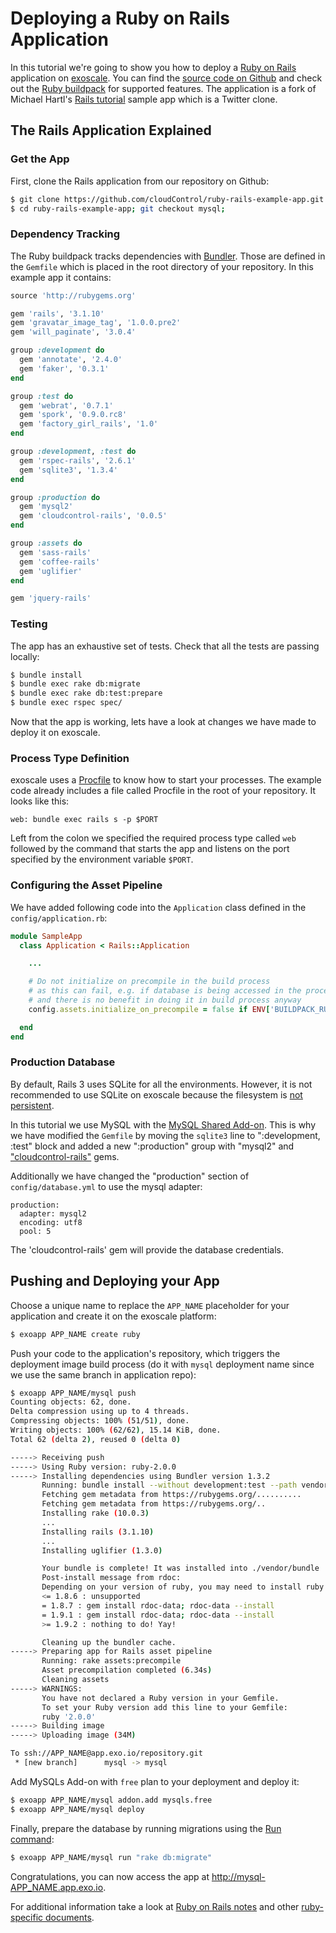 # Deploying a Ruby on Rails Application

In this tutorial we're going to show you how to deploy a [Ruby on Rails] application on [exoscale]. You can find the [source code on Github][example-app] and check out the [Ruby buildpack][ruby buildpack] for supported features. The application is a fork of Michael Hartl's [Rails tutorial] sample app which is a Twitter clone.

## The Rails Application Explained

### Get the App

First, clone the Rails application from our repository on Github:

~~~bash
$ git clone https://github.com/cloudControl/ruby-rails-example-app.git
$ cd ruby-rails-example-app; git checkout mysql;
~~~

### Dependency Tracking

The Ruby buildpack tracks dependencies with [Bundler]. Those are defined in the `Gemfile` which is placed in the root directory of your repository. In this example app it contains:

~~~ruby
source 'http://rubygems.org'

gem 'rails', '3.1.10'
gem 'gravatar_image_tag', '1.0.0.pre2'
gem 'will_paginate', '3.0.4'

group :development do
  gem 'annotate', '2.4.0'
  gem 'faker', '0.3.1'
end

group :test do
  gem 'webrat', '0.7.1'
  gem 'spork', '0.9.0.rc8'
  gem 'factory_girl_rails', '1.0'
end

group :development, :test do
  gem 'rspec-rails', '2.6.1'
  gem 'sqlite3', '1.3.4'
end

group :production do
  gem 'mysql2'
  gem 'cloudcontrol-rails', '0.0.5'
end

group :assets do
  gem 'sass-rails'
  gem 'coffee-rails'
  gem 'uglifier'
end

gem 'jquery-rails'
~~~

### Testing

The app has an exhaustive set of tests. Check that all the tests are passing locally:

~~~bash
$ bundle install
$ bundle exec rake db:migrate
$ bundle exec rake db:test:prepare
$ bundle exec rspec spec/
~~~

Now that the app is working, lets have a look at changes we have made to deploy it on exoscale.

### Process Type Definition

exoscale uses a [Procfile] to know how to start your processes. The example code already includes a file called Procfile in the root of your repository. It looks like this:

~~~
web: bundle exec rails s -p $PORT
~~~

Left from the colon we specified the required process type called `web` followed by the command that starts the app and listens on the port specified by the environment variable `$PORT`.

### Configuring the Asset Pipeline

We have added following code into the `Application` class defined in the `config/application.rb`:

~~~ruby
module SampleApp
  class Application < Rails::Application

    ...

    # Do not initialize on precompile in the build process
    # as this can fail, e.g. if database is being accessed in the process
    # and there is no benefit in doing it in build process anyway
    config.assets.initialize_on_precompile = false if ENV['BUILDPACK_RUNNING']

  end
end
~~~

### Production Database

By default, Rails 3 uses SQLite for all the environments. However, it is not recommended to use SQLite on exoscale because the filesystem is [not persistent][filesystem]. 

In this tutorial we use MySQL with the [MySQL Shared Add-on]. This is why we have modified the `Gemfile` by moving the `sqlite3` line to ":development, :test" block and added a new ":production" group with "mysql2" and ["cloudcontrol-rails"][gem itself] gems.

Additionally we have changed the "production" section of `config/database.yml` to use the mysql adapter:
~~~
production:
  adapter: mysql2
  encoding: utf8
  pool: 5
~~~
The 'cloudcontrol-rails' gem will provide the database credentials.


## Pushing and Deploying your App

Choose a unique name to replace the `APP_NAME` placeholder for your application and create it on the exoscale platform:

~~~bash
$ exoapp APP_NAME create ruby
~~~

Push your code to the application's repository, which triggers the deployment image build process (do it with `mysql` deployment name since we use the same branch in application repo):

~~~bash
$ exoapp APP_NAME/mysql push
Counting objects: 62, done.
Delta compression using up to 4 threads.
Compressing objects: 100% (51/51), done.
Writing objects: 100% (62/62), 15.14 KiB, done.
Total 62 (delta 2), reused 0 (delta 0)

-----> Receiving push
-----> Using Ruby version: ruby-2.0.0
-----> Installing dependencies using Bundler version 1.3.2
       Running: bundle install --without development:test --path vendor/bundle --binstubs vendor/bundle/bin --deployment
       Fetching gem metadata from https://rubygems.org/..........
       Fetching gem metadata from https://rubygems.org/..
       Installing rake (10.0.3)
       ...
       Installing rails (3.1.10)
       ...
       Installing uglifier (1.3.0)

       Your bundle is complete! It was installed into ./vendor/bundle
       Post-install message from rdoc:
       Depending on your version of ruby, you may need to install ruby rdoc/ri data:
       <= 1.8.6 : unsupported
       = 1.8.7 : gem install rdoc-data; rdoc-data --install
       = 1.9.1 : gem install rdoc-data; rdoc-data --install
       >= 1.9.2 : nothing to do! Yay!

       Cleaning up the bundler cache.
-----> Preparing app for Rails asset pipeline
       Running: rake assets:precompile
       Asset precompilation completed (6.34s)
       Cleaning assets
-----> WARNINGS:
       You have not declared a Ruby version in your Gemfile.
       To set your Ruby version add this line to your Gemfile:
       ruby '2.0.0'
-----> Building image
-----> Uploading image (34M)

To ssh://APP_NAME@app.exo.io/repository.git
 * [new branch]      mysql -> mysql
~~~

Add MySQLs Add-on with `free` plan to your deployment and deploy it:

~~~bash
$ exoapp APP_NAME/mysql addon.add mysqls.free
$ exoapp APP_NAME/mysql deploy
~~~

Finally, prepare the database by running migrations using the [Run command][run command]:

~~~bash
$ exoapp APP_NAME/mysql run "rake db:migrate"
~~~

Congratulations, you can now access the app at http://mysql-APP_NAME.app.exo.io.

For additional information take a look at [Ruby on Rails notes][rails-notes] and
other [ruby-specific documents][ruby-guides].

[Ruby on Rails]: http://rubyonrails.org/
[exoscale]: http://www.exoscale.ch
[example-app]: https://github.com/cloudControl/ruby-rails-example-app
[ruby buildpack]: https://github.com/cloudControl/buildpack-ruby
[Rails tutorial]: http://ruby.railstutorial.org/
[Bundler]: http://bundler.io/
[Procfile]: https://www.exoscale.ch/dev-center/Platform%20Documentation#buildpacks-and-the-procfile
[filesystem]: https://www.exoscale.ch/dev-center/Platform%20Documentation#non-persistent-filesystem
[run command]: https://www.exoscale.ch/dev-center/Guides/Ruby/RunCommand
[rails-notes]: https://www.exoscale.ch/dev-center/Guides/Ruby/RailsNotes
[ruby-guides]: https://www.exoscale.ch/dev-center/Guides/Ruby
[gem itself]: http://rubygems.org/gems/cloudcontrol-rails
[MySQL Shared Add-on]: https://www.exoscale.ch/add-ons/mysqls
